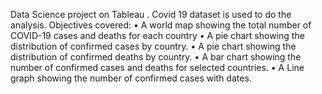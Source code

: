 Data Science project on Tableau . Covid 19 dataset is used to do the analysis. 
Objectives covered: •	A world map showing the total number of COVID-19 cases and deaths for each country
•	A pie chart showing the distribution of confirmed cases by country.
•	A pie chart showing the distribution of confirmed deaths by country. 
•	A bar chart showing the number of confirmed cases and deaths for selected countries.
•	A Line graph showing the number of confirmed cases with dates.
